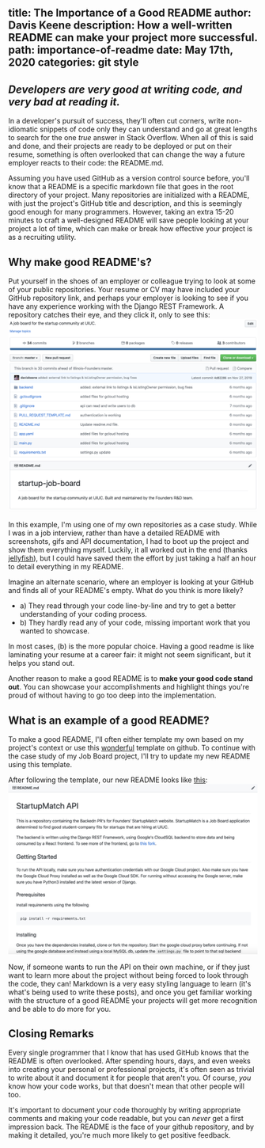 title: The Importance of a Good README
author: Davis Keene
description: How a well-written README can make your project more successful.
path: importance-of-readme
date: May 17th, 2020
categories: git style
---
## _Developers are very good at writing code, and very bad at reading it._ 
In a developer's pursuit of success, they'll often cut corners, write non-idiomatic snippets of code only they can understand
and go at great lengths to search for the one _true_ answer in Stack Overflow. When all of this is
said and done, and their projects are ready to be deployed or put on their resume, something is often
overlooked that can change the way a future employer reacts to their code: the README.md.

Assuming you have used GitHub as a version control source before, you'll know that a README is a specific markdown file that goes in the
root directory of your project. Many repositories are initialized with a README, with just the project's GitHub title and description, and 
this is seemingly good enough for many programmers. However, taking an extra 15-20 minutes to craft a well-designed README will save people
looking at your project a lot of time, which can make or break how effective your project is as a recruiting utility.

## Why make good README's?
Put yourself in the shoes of an employer or colleague trying to look at some of your public repositories. Your resume or CV may have included
your GitHub repository link, and perhaps your employer is looking to see if you have any experience working with the Django REST Framework.
A repository catches their eye, and they click it, only to see this:
![An example of a bad readme](../assets/images/readme/no-readme.png)

In this example, I'm using one of my own repositories as a case study. While I was in a job interview, rather than have a
detailed README with screenshots, gifs and API documentation, I had to boot up the project and show them everything myself. Luckily,
it all worked out in the end (thanks [jellyfish](https://jellyfish.co)), but I could have saved them the effort by just taking a half an hour
to detail everything in my README.

Imagine an alternate scenario, where an employer is looking at your GitHub and finds all of your README's empty. What do you think is more likely?
- a) They read through your code line-by-line and try to get a better understanding of your coding process.
- b) They hardly read any of your code, missing important work that you wanted to showcase.

In most cases, (b) is the more popular choice. Having a good readme is like laminating your resume at a career fair: it might not seem significant,
but it helps you stand out.

Another reason to make a good README is to <b>make your good code stand out</b>. You can showcase your
accomplishments and highlight things you're proud of without having to go too deep into the implementation.

## What is an example of a good README?
To make a good README, I'll often either template my own based on my project's context or use this [wonderful](https://gist.github.com/PurpleBooth/109311bb0361f32d87a2) template on github.
To continue with the case study of my Job Board project, I'll try to update my new README using this template.

After following the template, our new README looks like [this](https://github.com/daviskeene/startup-job-board/blob/master/README.md):
![New readme](../assets/images/readme/new-readme.png)

Now, if someone wants to run the API on their own machine, or if they just want to learn more about the project without
being forced to look through the code, they can! Markdown is a very easy styling language to learn (it's what's being used to 
write these posts), and once you get familiar working with the structure of a good README your projects will get more recognition and
be able to do more for you.

## Closing Remarks
Every single programmer that I know that has used GitHub knows that the README is often overlooked. After spending hours, days, and even weeks
into creating your personal or professional projects, it's often seen as trivial to write about it and document it for people that aren't you. Of course,
_you_ know how your code works, but that doesn't mean that other people will too.

It's important to document your code thoroughly by writing appropriate comments and making your code readable, but you can _never_ get a first impression back.
The README is the face of your github repository, and by making it detailed, you're much more likely to get positive feedback.